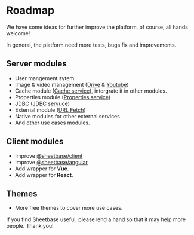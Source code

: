 # Roadmap

We have some ideas for further improve the platform, of course, all hands welcome!

In general, the platform need more tests, bugs fix and improvements.

## Server modules

- User mangement sytem
- Image & video management ([Drive](https://developers.google.com/apps-script/reference/drive/) & [Youtube](https://developers.google.com/apps-script/advanced/youtube))
- Cache module ([Cache service](https://developers.google.com/apps-script/reference/cache/cache-service)), intergrate it in other modules.
- Properties module ([Properties service](https://developers.google.com/apps-script/reference/properties/properties-service))
- JDBC ([JDBC servuce](https://developers.google.com/apps-script/reference/jdbc/))
- External module ([URL Fetch](https://developers.google.com/apps-script/reference/url-fetch/url-fetch-app))
- Native modules for other external services
- And other use cases modules.

## Client modules

- Improve [@sheetbase/client](https://github.com/sheetbase/client)
- Improve [@sheetbase/angular](https://github.com/sheetbase/angular)
- Add wrapper for **Vue**.
- Add wrapper for **React**.

## Themes

- More free themes to cover more use cases.

If you find Sheetbase useful, please lend a hand so that it may help more people. Thank you!
